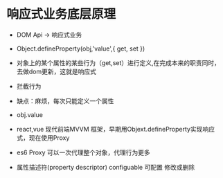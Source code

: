 # 响应式业务底层原理

- DOM Api -> 响应式业务
- Object.defineProperty(obj,'value',{
    get,
    set
})
- 对象上的某个属性的某些行为（get,set）进行定义,在完成本来的职责同时，去做dom更新，这就是响应式
- 拦截行为
- 缺点：麻烦，每次只能定义一个属性 
- obj.value
- react,vue 现代前端MVVM 框架，早期用Objext.defineProperty实现响应式，现在使用Proxy
- es6 Proxy 可以一次代理整个对象，代理行为更多

- 属性描述符(property descriptor)
  configuable 可配置 修改或删除